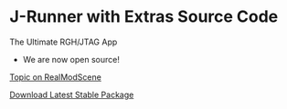 # J-Runner with Extras Source Code
The Ultimate RGH/JTAG App

- We are now open source!

[Topic on RealModScene](https://www.realmodscene.com/index.php?/topic/10565-j-runner-with-extras-17559-built-in-timings-bugfixes-and-new-features/)

[Download Latest Stable Package](https://cdn.octalsconsoleshop.com/J-Runner%20with%20Extras.zip)